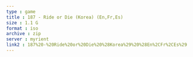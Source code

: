 ```yaml
---
type : game
title : 187 - Ride or Die (Korea) (En,Fr,Es)
size : 1.1 G
format : iso
archive : zip
server : myrient
link2 : 187%20-%20Ride%20or%20Die%20%28Korea%29%20%28En%2CFr%2CEs%29
---
```

